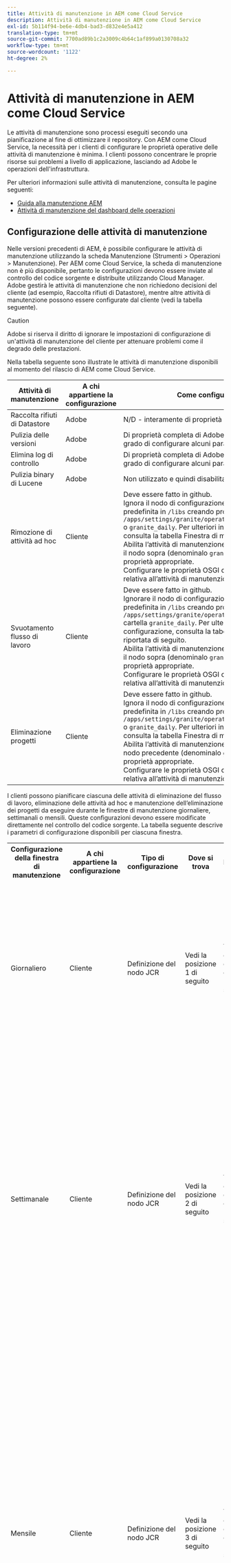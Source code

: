 ```yaml
---
title: Attività di manutenzione in AEM come Cloud Service
description: Attività di manutenzione in AEM come Cloud Service
exl-id: 5b114f94-be6e-4db4-bad3-d832e4e5a412
translation-type: tm+mt
source-git-commit: 7700ad89b1c2a3009c4b64c1af899a0130708a32
workflow-type: tm+mt
source-wordcount: '1122'
ht-degree: 2%

---
```


# Attività di manutenzione in AEM come Cloud Service

Le attività di manutenzione sono processi eseguiti secondo una pianificazione al fine di ottimizzare il repository. Con AEM come Cloud Service, la necessità per i clienti di configurare le proprietà operative delle attività di manutenzione è minima. I clienti possono concentrare le proprie risorse sui problemi a livello di applicazione, lasciando ad Adobe le operazioni dell&#39;infrastruttura.

Per ulteriori informazioni sulle attività di manutenzione, consulta le pagine seguenti:

* [Guida alla manutenzione AEM](https://helpx.adobe.com/experience-manager/kb/AEM6-Maintenance-Guide.html)
* [Attività di manutenzione del dashboard delle operazioni](https://helpx.adobe.com/experience-manager/6-5/sites/administering/using/operations-dashboard.html#AutomatedMaintenanceTasks)

## Configurazione delle attività di manutenzione

Nelle versioni precedenti di AEM, è possibile configurare le attività di manutenzione utilizzando la scheda Manutenzione (Strumenti > Operazioni > Manutenzione). Per AEM come Cloud Service, la scheda di manutenzione non è più disponibile, pertanto le configurazioni devono essere inviate al controllo del codice sorgente e distribuite utilizzando Cloud Manager. Adobe gestirà le attività di manutenzione che non richiedono decisioni del cliente (ad esempio, Raccolta rifiuti di Datastore), mentre altre attività di manutenzione possono essere configurate dal cliente (vedi la tabella seguente).

>[!CAUTION]
>
>Adobe si riserva il diritto di ignorare le impostazioni di configurazione di un&#39;attività di manutenzione del cliente per attenuare problemi come il degrado delle prestazioni.

Nella tabella seguente sono illustrate le attività di manutenzione disponibili al momento del rilascio di AEM come Cloud Service.

| Attività di manutenzione | A chi appartiene la configurazione | Come configurare (facoltativo) |
|---|---|---|
| Raccolta rifiuti di Datastore | Adobe | N/D - interamente di proprietà Adobe |
| Pulizia delle versioni | Adobe | Di proprietà completa di Adobe, ma in futuro i clienti saranno in grado di configurare alcuni parametri. |
| Elimina log di controllo | Adobe | Di proprietà completa di Adobe, ma in futuro i clienti saranno in grado di configurare alcuni parametri. |
| Pulizia binary di Lucene | Adobe | Non utilizzato e quindi disabilitato per Adobe. |
| Rimozione di attività ad hoc | Cliente | Deve essere fatto in github. <br> Ignora il nodo di configurazione della finestra Manutenzione predefinita in  `/libs` creando proprietà sotto la cartella  `/apps/settings/granite/operations/maintenance/granite_weekly` o  `granite_daily`. Per ulteriori informazioni sulla configurazione, consulta la tabella Finestra di manutenzione riportata di seguito. <br> Abilita l’attività di manutenzione aggiungendo un altro nodo sotto il nodo sopra (denominalo  `granite_TaskPurgeTask`) con le proprietà appropriate. <br> Configurare le proprietà OSGI consulta la documentazione relativa all’attività di manutenzione  [AEM 6.5](https://helpx.adobe.com/experience-manager/kb/AEM6-Maintenance-Guide.html) |
| Svuotamento flusso di lavoro | Cliente | Deve essere fatto in github. <br> Ignorare il nodo di configurazione della finestra Manutenzione predefinita in  `/libs` creando proprietà nella `/apps/settings/granite/operations/maintenance/granite_weekly` cartella  `granite_daily`. Per ulteriori informazioni sulla configurazione, consulta la tabella Finestra di manutenzione riportata di seguito. <br> Abilita l’attività di manutenzione aggiungendo un altro nodo sotto il nodo sopra (denominalo  `granite_WorkflowPurgeTask`) con le proprietà appropriate. <br> Configurare le proprietà OSGI consulta la documentazione relativa all’attività di manutenzione  [AEM 6.5](https://helpx.adobe.com/experience-manager/kb/AEM6-Maintenance-Guide.html) |
| Eliminazione progetti | Cliente | Deve essere fatto in github. <br> Ignora il nodo di configurazione della finestra Manutenzione predefinita in  `/libs` creando proprietà sotto la cartella  `/apps/settings/granite/operations/maintenance/granite_weekly` o  `granite_daily`. Per ulteriori informazioni sulla configurazione, consulta la tabella Finestra di manutenzione riportata di seguito. <br> Abilita l’attività di manutenzione aggiungendo un nodo sotto il nodo precedente (denominalo  `granite_ProjectPurgeTask`) con le proprietà appropriate. <br> Configurare le proprietà OSGI consulta la documentazione relativa all’attività di manutenzione  [AEM 6.5](https://helpx.adobe.com/experience-manager/kb/AEM6-Maintenance-Guide.html) |

I clienti possono pianificare ciascuna delle attività di eliminazione del flusso di lavoro, eliminazione delle attività ad hoc e manutenzione dell’eliminazione dei progetti da eseguire durante le finestre di manutenzione giornaliere, settimanali o mensili. Queste configurazioni devono essere modificate direttamente nel controllo del codice sorgente. La tabella seguente descrive i parametri di configurazione disponibili per ciascuna finestra.

<table>
  <tr>
    <th>Configurazione della finestra di manutenzione</th>
    <th>A chi appartiene la configurazione</th>
    <th>Tipo di configurazione</th>
    <th>Dove si trova</th>
    <th>Esempio</th>
    <th>Parametri</th>
  </tr>
  <tr>
    <td>Giornaliero</td>
    <td>Cliente</td>
    <td>Definizione del nodo JCR</td>
    <td>Vedi la posizione 1 di seguito</td>
    <td>Vedi il codice di esempio 1 di seguito</td>
  <td>
  <strong>windowSchedule</strong> = day (questo valore non deve essere modificato) 
  <strong>windowStartTime</strong>  = HH:MM utilizzando come orologio da 24 ore. Definisce quando le attività di manutenzione associate alla finestra Manutenzione giornaliera devono iniziare a essere eseguite.
  <strong>windowEndTime</strong> = HH:MM utilizzando come orologio da 24 ore. Definisce quando le attività di manutenzione associate alla finestra Manutenzione giornaliera devono interrompere l'esecuzione se non sono già state completate.
  </td> 
  </tr>
  <tr>
    <td>Settimanale</td>
    <td>Cliente</td>
    <td>Definizione del nodo JCR</td>
    <td>Vedi la posizione 2 di seguito</td>
    <td>Vedi il codice di esempio 2 di seguito</td>
    <td>
    <strong>windowSchedule</strong> = settimanale (questo valore non deve essere modificato) 
    <strong>windowStartTime</strong> = HH:MM utilizzando come orologio da 24 ore. Definisce quando le attività di manutenzione associate alla finestra di manutenzione settimanale devono iniziare a essere eseguite.
    <strong>windowEndTime</strong> = HH:MM utilizzando come orologio da 24 ore. Definisce quando le attività di manutenzione associate alla finestra Manutenzione settimanale devono interrompere l'esecuzione se non sono già state completate.
    <strong>windowScheduleWeekdays = Array di 2 valori da 1 a 7. ad esempio [5,5]</strong> Il primo valore dell'array è il giorno iniziale in cui il processo viene pianificato e il secondo valore è il giorno finale in cui il processo viene interrotto. L'ora esatta dell'inizio e della fine è regolata rispettivamente da windowStartTime e windowEndTime.
    </td> 
  </tr>
  <tr>
    <td>Mensile</td>
    <td>Cliente</td>
    <td>Definizione del nodo JCR</td>
    <td>Vedi la posizione 3 di seguito</td>
    <td>Vedi il codice di esempio 3 di seguito</td>
    <td>
    <strong>windowSchedule</strong> = day (questo valore non deve essere modificato) 
    <strong>windowStartTime</strong>  = HH:MM utilizzando come orologio da 24 ore. Definisce quando le attività di manutenzione associate alla finestra Manutenzione mensile devono iniziare a essere eseguite.
    <strong>windowEndTime</strong> = HH:MM utilizzando come orologio da 24 ore. Definisce quando le attività di manutenzione associate alla finestra Manutenzione mensile devono interrompere l'esecuzione se non sono già state completate.
    <strong>windowScheduleWeekdays = Array di 2 valori da 1 a 7. ad esempio [5,5]</strong> Il primo valore dell'array è il giorno iniziale in cui il processo viene pianificato e il secondo valore è il giorno finale in cui il processo viene interrotto. L'ora esatta dell'inizio e della fine è regolata rispettivamente da windowStartTime e windowEndTime.
    <strong>windowFirstLastStartDay - 0/1</strong> 0 per pianificare la prima settimana del mese o 1 per l'ultima settimana del mese. L'assenza di un valore consente di pianificare in modo efficace i processi ogni giorno secondo le regole di windowScheduleWeekdays ogni mese.
    </td> 
    </tr>
</table>

Posizioni:

1. /apps/settings/granite/operations/maintenance/granite_daily
2. /apps/settings/granite/operations/maintenance/granite_weekly
3. /apps/settings/granite/operations/maintenance/granite_month

Esempi di codice:

Esempio di codice 1

```xml
<?xml version="1.0" encoding="UTF-8"?>
<jcr:root xmlns:sling="http://sling.apache.org/jcr/sling/1.0" 
  xmlns:jcr="http://www.jcp.org/jcr/1.0" 
  jcr:primaryType="sling:Folder"
  sling:configCollectionInherit="true"
  sling:configPropertyInherit="true"
  windowSchedule="daily"
  windowStartTime="03:00"
  windowEndTime="05:00"
 />
```

Esempio di codice 2

```xml
<?xml version="1.0" encoding="UTF-8"?>
<jcr:root xmlns:sling="http://sling.apache.org/jcr/sling/1.0" 
   xmlns:jcr="http://www.jcp.org/jcr/1.0"
   jcr:primaryType="sling:Folder"
   sling:configCollectionInherit="true"
   sling:configPropertyInherit="true"
   windowEndTime="15:30"
   windowSchedule="weekly"
   windowScheduleWeekdays="[5,5]"
   windowStartTime="14:30"/>
```

Esempio di codice 3

```xml
<?xml version="1.0" encoding="UTF-8"?>
<jcr:root xmlns:sling="http://sling.apache.org/jcr/sling/1.0" 
   xmlns:jcr="http://www.jcp.org/jcr/1.0"
   jcr:primaryType="sling:Folder"
   sling:configCollectionInherit="true"
   sling:configPropertyInherit="true"
   windowEndTime="15:30"
   windowSchedule="monthly"
   windowFirstLastStartDay=0
   windowScheduleWeekdays="[5,5]"
   windowStartTime="14:30"/>
```

| Configurazione della finestra di manutenzione | A chi appartiene la configurazione | Tipo di configurazione | Dove si trova | Esempio | Parametri |
|---|---|---|---|---|---|
| Giornaliero | Cliente | Definizione del nodo JCR | Vedi la posizione 1 di seguito | Vedi il codice di esempio 1 di seguito | **windowSchedule= day**  (questo valore non deve essere modificato).  <br> **windowStartTime= HH:** utilizzando come orologio da 24 ore. Definisce quando le attività di manutenzione associate alla finestra Manutenzione giornaliera devono iniziare a essere eseguite. <br> **windowEndTime= HH:** utilizzando come orologio da 24 ore. Definisce quando le attività di manutenzione associate alla finestra Manutenzione giornaliera devono interrompere l&#39;esecuzione se non sono già state completate. |
| Settimanale | Cliente | Definizione del nodo JCR | Vedi la posizione 2 di seguito | Vedi il codice di esempio 2 di seguito | **windowSchedule= settimanale**  (questo valore non deve essere modificato).  <br> **windowStartTime= HH:** utilizzando come orologio da 24 ore. Definisce quando le attività di manutenzione associate alla finestra Manutenzione settimanale devono iniziare a essere eseguite. <br> **windowEndTime= HH:** utilizzando come orologio da 24 ore. Definisce quando le attività di manutenzione associate alla finestra Manutenzione settimanale devono interrompere l&#39;esecuzione se non sono già state completate. <br> **windowScheduleWeekdays= Array di 2 valori da 1 a 7**  (ad esempio  [5,5]). Il primo valore dell&#39;array è il giorno iniziale in cui il processo viene pianificato e il secondo valore è il giorno finale in cui il processo viene interrotto. L&#39;ora esatta dell&#39;inizio e della fine è regolata rispettivamente da windowStartTime e windowEndTime. |

